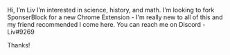 Hi, I’m Liv
I’m interested in science, history, and math.
I'm looking to fork SponserBlock for a new Chrome Extension - I'm really new to all of this and my friend recommended I come here. 
You can reach me on Discord - Liv#9269

Thanks!
